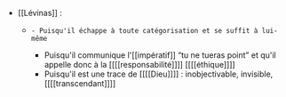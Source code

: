 - [[Lévinas]] :
	-     - Puisqu'il échappe à toute catégorisation et se suffit à lui-même
        - Puisqu'il communique l'[[impératif]] “tu ne tueras point” et qu'il appelle donc à la [[[[responsabilité]]]] [[[[éthique]]]]
        - Puisqu'il est une trace de [[[[Dieu]]]] : inobjectivable, invisible, [[[[transcendant]]]]